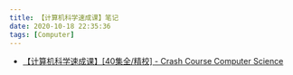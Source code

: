 ```yaml
---
title: 【计算机科学速成课】笔记
date: 2020-10-18 22:35:36
tags: [Computer]
---
```


+ [【计算机科学速成课】[40集全/精校] - Crash Course Computer Science](https://www.bilibili.com/video/BV1EW411u7th?from=search&seid=3492574543463250318)

